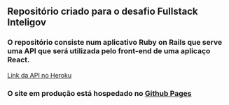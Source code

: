 ## Repositório criado para o desafio Fullstack Inteligov

### O repositório consiste num aplicativo Ruby on Rails que serve uma API que será utilizada pelo front-end de uma aplicaço React.

[Link da API no Heroku](https://floating-journey-70389.herokuapp.com/api/v1/bills)

### O site em produção está hospedado no [Github Pages](https://fassousa.github.io/bill-website/)

